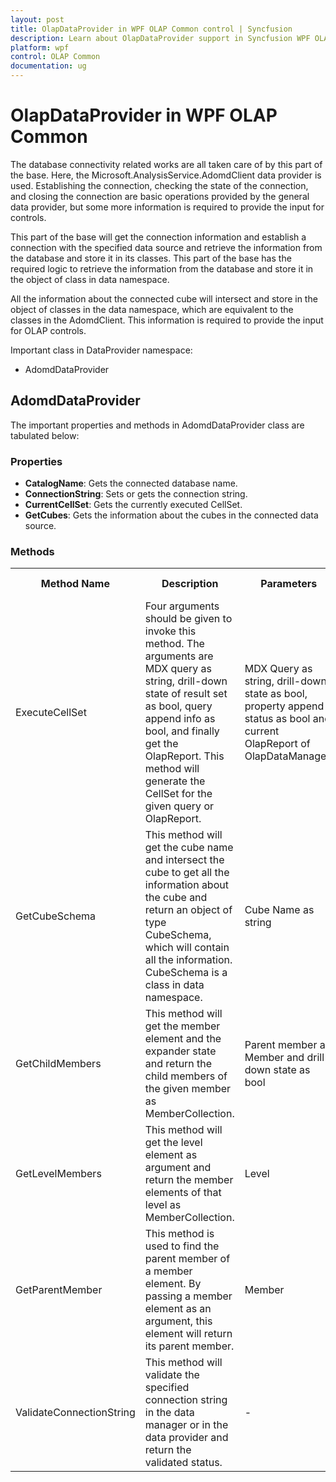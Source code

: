 ```yaml
---
layout: post
title: OlapDataProvider in WPF OLAP Common control | Syncfusion
description: Learn about OlapDataProvider support in Syncfusion WPF OLAP Common control and more.
platform: wpf
control: OLAP Common
documentation: ug
---
```


# OlapDataProvider in WPF OLAP Common

The database connectivity related works are all taken care of by this part of the base. Here, the  Microsoft.AnalysisService.AdomdClient data provider is used. Establishing the connection, checking the state of the connection, and closing the connection are basic operations provided by the general data provider, but some more information is required to provide the input for controls.

This part of the base will get the connection information and establish a connection with the specified data source and retrieve the information from the database and store it in its classes. This part of the base has the required logic to retrieve the information from the database and store it in the object of class in data namespace.

 All the information about the connected cube will intersect and store in the object of classes in the data namespace, which are equivalent to the classes in the AdomdClient. This information is required to provide the input for OLAP controls.

Important class in DataProvider namespace:

* AdomdDataProvider

## AdomdDataProvider

The important properties and methods in AdomdDataProvider class are tabulated below:

###  Properties

* **CatalogName**: Gets the connected database name.
* **ConnectionString**: Sets or gets the connection string.
* **CurrentCellSet**: Gets the currently executed CellSet.
* **GetCubes**: Gets the information about the cubes in the connected data source.


### Methods



<table>
<tr>
<th>
Method Name</th><th>
Description</th><th>
Parameters</th><th>
Return Type</th><th>
Reference Link</th></tr>
<tr>
<td>
ExecuteCellSet</td><td>
Four arguments should be given to invoke this method. The arguments are MDX query as string, drill-down state of result set as bool, query append info as bool, and finally get the OlapReport. This method will generate the CellSet for the given query or OlapReport.</td><td>
MDX Query as string, drill-down state as bool, property append status as bool and current OlapReport of OlapDataManager.</td><td>
CellSet</td><td>
-</td></tr>
<tr>
<td>
GetCubeSchema</td><td>
This method will get the cube name and intersect the cube to get all the information about the cube and return an object of type CubeSchema, which will contain all the information. CubeSchema is a class in data namespace.</td><td>
Cube Name as string</td><td>
CubeSchema</td><td>
-</td></tr>
<tr>
<td>
GetChildMembers</td><td>
This method will get the member element and the expander state and return the child members of the given member as MemberCollection.</td><td>
Parent member as Member and drill down state as bool</td><td>
MemberCollection</td><td>
-</td></tr>
<tr>
<td>
GetLevelMembers</td><td>
This method will get the level element as argument and return the member elements of that level as MemberCollection.</td><td>
Level</td><td>
MemberCollection</td><td>
-</td></tr>
<tr>
<td>
GetParentMember</td><td>
This method is used to find the parent member of a member element. By passing a member element as an argument, this element will return its parent member.</td><td>
Member</td><td>
Member</td><td>
-</td></tr>
<tr>
<td>
ValidateConnectionString</td><td>
This method will validate the specified connection string in the data manager or in the data provider and return the validated status.</td><td>
-</td><td>
bool</td><td>
-</td></tr>
</table>


